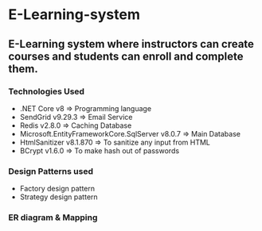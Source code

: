 # E-Learning-system
## E-Learning system where instructors can create courses and students can enroll and complete them.

### Technologies Used
- .NET Core v8 => Programming language
- SendGrid v9.29.3 => Email Service
- Redis v2.8.0 => Caching Database
- Microsoft.EntityFrameworkCore.SqlServer v8.0.7 => Main Database
- HtmlSanitizer v8.1.870 => To sanitize any input from HTML
- BCrypt v1.6.0 => To make hash out of passwords

### Design Patterns used
- Factory design pattern
- Strategy design pattern


### ER diagram & Mapping


